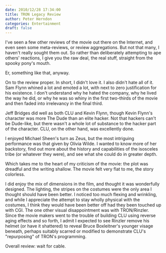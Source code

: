```yaml
---
date: 2010/12/28 17:34:00
title: TRON Legacy Review
author: Peter Herndon
categories: Entertainment
draft: false
---
```

I've seen a few other reviews of the movie out there on the Internet, and even seen some
meta-reviews, or review aggregations. But not that many, I haven't really
sought them out. So rather than deliberately attempting to ape others'
reactions, I give you the raw deal, the real stuff, straight from the spooky
pony's mouth.

Er, something like that, anyway.

On to the review proper. In short, I didn't love it. I also didn't hate all of
it.  Sam Flynn whined a lot and emoted a lot, with next to zero justification
for his existence. I don't understand why he hated the company, why he lived
the way he did, or why he was so whiny in the first two-thirds of the movie and
then faded into irrelevancy in the final third.

Jeff Bridges did well as both CLU and Kevin Flynn, though Kevin Flynn's
character was more The Dude than an elite hacker.  Not that hackers can't be
Dude-like, but there wasn't a whole lot of substance to the hacker part of the
character.  CLU, on the other hand, was excellently done. 

I enjoyed Michael Sheen's turn as Zeus, but the most intriguing performance was
that given by Olivia Wilde. I wanted to know more of her backstory, find out
more about the history and capabilities of the isosceles tribe (or whatever
they were), and see what she could do in greater depth.

Which takes me to the heart of my criticism of the movie: the plot was dreadful
and the writing shallow.  The movie felt very flat to me, the story colorless. 

I did enjoy the mix of dimensions in the film, and thought it was wonderfully
designed. The lighting, the stripes on the costumes were the only area I
thought should have been better. I noticed too much flexing and wrinkling, and
while I appreciate the attempt to stay wholly physical with the costumes, I
think they would have been better off had they been touched up with CGI. The
one other visual disappointment was with TRON/Rinzler.  Since the movie makers went
to the trouble of building CLU using reverse aging effects and so forth, I
admit I expected to see Rinzler remove his helmet (or have it shattered) to 
reveal Bruce Boxleitner's younger visage beneath, perhaps suitably scarred or modified to demonstrate
CLU's "repurposing" of TRON's programming.

Overall review: wait for cable.
